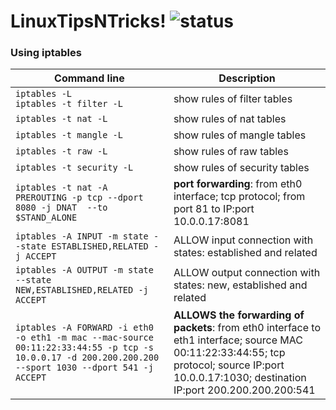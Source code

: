# LinuxTipsNTricks! ![status](https://img.shields.io/readthedocs/pip.svg)
### Using iptables ###

| Command line | Description |
| --- | --- |
| `iptables -L` <br> `iptables -t filter -L` | show rules of filter tables |
| `iptables -t nat -L` | show rules of nat tables |
| `iptables -t mangle -L` | show rules of mangle tables |
| `iptables -t raw -L` | show rules of raw tables |
| `iptables -t security -L` | show rules of security tables |
| `iptables -t nat -A PREROUTING -p tcp --dport 8080 -j DNAT  --to $STAND_ALONE` | **port forwarding**: from eth0 interface; tcp protocol; from port 81 to IP:port 10.0.0.17:8081 |
| `iptables -A INPUT -m state --state ESTABLISHED,RELATED -j ACCEPT` | ALLOW input connection with states: established and related |
| `iptables -A OUTPUT -m state --state NEW,ESTABLISHED,RELATED -j ACCEPT` | ALLOW output connection with states: new, established and related |
| `iptables -A FORWARD -i eth0 -o eth1 -m mac --mac-source 00:11:22:33:44:55 -p tcp -s 10.0.0.17 -d 200.200.200.200 --sport 1030 --dport 541 -j ACCEPT` | **ALLOWS the forwarding of packets**: from eth0 interface to eth1 interface; source MAC 00:11:22:33:44:55; tcp protocol; source IP:port 10.0.0.17:1030; destination IP:port 200.200.200.200:541 |


